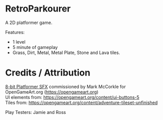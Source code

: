 # RetroParkourer
A 2D platformer game.

Features:
- 1 level
- 5 minute of gameplay
- Grass, Dirt, Metal, Metal Plate, Stone and Lava tiles.

# Credits / Attribution

[8-bit Platformer SFX](https://opengameart.org/content/8-bit-platformer-sfx) commissioned by Mark McCorkle for OpenGameArt.org (https://opengameart.org)  
UI elements from: https://opengameart.org/content/ui-buttons-5  
Tiles from: https://opengameart.org/content/adventure-tileset-unfinished

Play Testers:
Jamie and Ross
